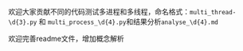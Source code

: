 欢迎大家贡献不同的代码测试多进程和多线程，命名格式：`multi_thread-\d{3}.py` 和  `multi_process_\d{4}.py`和结果分析`analyse_\d{4}.md`

欢迎完善readme文件，增加概念解析
